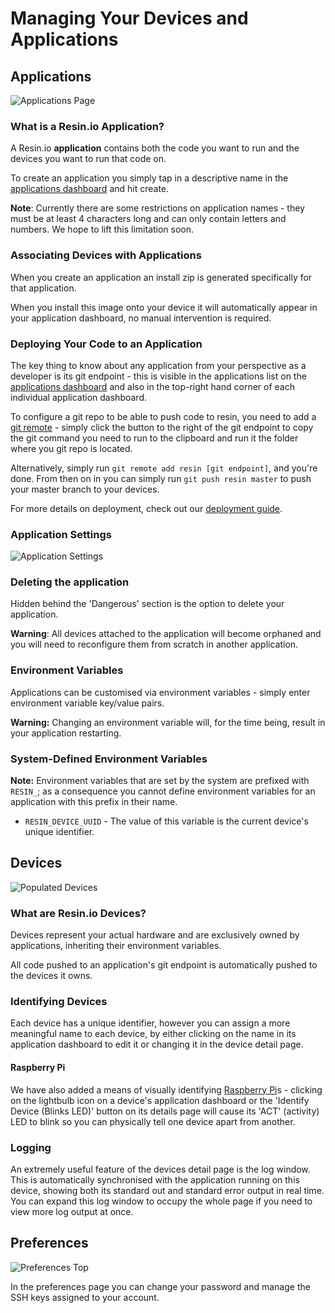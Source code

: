 # Managing Your Devices and Applications

## Applications

![Applications Page](/img/screenshots/applications_empty.png)

### What is a Resin.io Application?

A Resin.io __application__ contains both the code you want to run and the devices you want to run that code on.

To create an application you simply tap in a descriptive name in the [applications dashboard](http://alpha.resin.io/dashboard/apps) and hit create.

__Note__: Currently there are some restrictions on application names - they must be at least 4 characters long and can only contain letters and numbers. We hope to lift this limitation soon.

### Associating Devices with Applications

When you create an application an install zip is generated specifically for that application.

When you install this image onto your device it will automatically appear in your application dashboard, no manual intervention is required.

### Deploying Your Code to an Application

The key thing to know about any application from your perspective as a developer is its git endpoint - this is visible in the applications list on the [applications dashboard](http://alpha.resin.io/dashboard/apps) and also in the top-right hand corner of each individual application dashboard.

To configure a git repo to be able to push code to resin, you need to add a [git remote](http://gitref.org/remotes/) - simply click the button to the right of the git endpoint to copy the git command you need to run to the clipboard and run it the folder where you git repo is located.

Alternatively, simply run `git remote add resin [git endpoint]`, and you're done. From then on in you can simply run `git push resin master` to push your master branch to your devices.

For more details on deployment, check out our [deployment guide](http://docs.resin.io/#!/pages/deployment.md).

### Application Settings

![Application Settings](/img/screenshots/application_settings.png)

### Deleting the application

Hidden behind the 'Dangerous' section is the option to delete your application.

__Warning__: All devices attached to the application will become orphaned and you will need to reconfigure them from scratch in another application.

### Environment Variables

Applications can be customised via environment variables - simply enter environment variable key/value pairs.

__Warning:__ Changing an environment variable will, for the time being, result in your application restarting.

### System-Defined Environment Variables

__Note:__ Environment variables that are set by the system are prefixed with `RESIN_`; as a consequence you cannot define environment variables for an application with this prefix in their name.

* `RESIN_DEVICE_UUID` - The value of this variable is the current device's unique identifier.

## Devices

![Populated Devices](/img/screenshots/devices_populated.png)

### What are Resin.io Devices?

Devices represent your actual hardware and are exclusively owned by applications, inheriting their environment variables.

All code pushed to an application's git endpoint is automatically pushed to the devices it owns.

### Identifying Devices

Each device has a unique identifier, however you can assign a more meaningful name to each device, by either clicking on the name in its application dashboard to edit it or changing it in the device detail page.

#### Raspberry Pi

We have also added a means of visually identifying [Raspberry Pi][rpi]s - clicking on the lightbulb icon on a device's application dashboard or the 'Identify Device (Blinks LED)' button on its details page will cause its 'ACT' (activity) LED to blink so you can physically tell one device apart from another.

### Logging

An extremely useful feature of the devices detail page is the log window. This is automatically synchronised with the application running on this device, showing both its standard out and standard error output in real time. You can expand this log window to occupy the whole page if you need to view more log output at once.

## Preferences

![Preferences Top](/img/screenshots/preferences.png)

In the preferences page you can change your password and manage the SSH keys assigned to your account.

[rpi]:http://www.raspberrypi.org/
